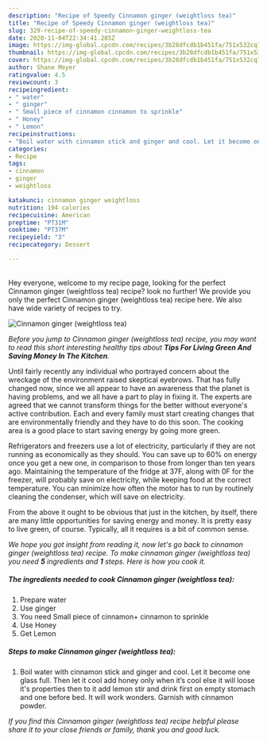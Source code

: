 ```yaml
---
description: "Recipe of Speedy Cinnamon ginger (weightloss tea)"
title: "Recipe of Speedy Cinnamon ginger (weightloss tea)"
slug: 329-recipe-of-speedy-cinnamon-ginger-weightloss-tea
date: 2020-11-04T22:34:41.285Z
image: https://img-global.cpcdn.com/recipes/3b28dfcdb1b451fa/751x532cq70/cinnamon-ginger-weightloss-tea-recipe-main-photo.jpg
thumbnail: https://img-global.cpcdn.com/recipes/3b28dfcdb1b451fa/751x532cq70/cinnamon-ginger-weightloss-tea-recipe-main-photo.jpg
cover: https://img-global.cpcdn.com/recipes/3b28dfcdb1b451fa/751x532cq70/cinnamon-ginger-weightloss-tea-recipe-main-photo.jpg
author: Shane Meyer
ratingvalue: 4.5
reviewcount: 3
recipeingredient:
- " water"
- " ginger"
- " Small piece of cinnamon cinnamon to sprinkle"
- " Honey"
- " Lemon"
recipeinstructions:
- "Boil water with cinnamon stick and ginger and cool. Let it become one glass full. Then let it cool add honey only when it’s cool else it will loose it&#39;s properties then to it add lemon stir and drink first on empty stomach and one before bed. It will work wonders. Garnish with cinnamon powder."
categories:
- Recipe
tags:
- cinnamon
- ginger
- weightloss

katakunci: cinnamon ginger weightloss 
nutrition: 194 calories
recipecuisine: American
preptime: "PT31M"
cooktime: "PT37M"
recipeyield: "3"
recipecategory: Dessert

---
```

<br>
Hey everyone, welcome to my recipe page, looking for the perfect Cinnamon ginger (weightloss tea) recipe? look no further! We provide you only the perfect Cinnamon ginger (weightloss tea) recipe here. We also have wide variety of recipes to try.
<br>


![Cinnamon ginger (weightloss tea)](https://img-global.cpcdn.com/recipes/3b28dfcdb1b451fa/751x532cq70/cinnamon-ginger-weightloss-tea-recipe-main-photo.jpg)

<i>Before you jump to Cinnamon ginger (weightloss tea) recipe, you may want to read this short interesting healthy tips about 
<strong>Tips For Living Green And Saving Money In The Kitchen</strong>.</i>
</br>

Until fairly recently any individual who portrayed concern about the wreckage of the environment raised skeptical eyebrows. That has fully changed now, since we all appear to have an awareness that the planet is having problems, and we all have a part to play in fixing it. The experts are agreed that we cannot transform things for the better without everyone's active contribution. Each and every family must start creating changes that are environmentally friendly and they have to do this soon. The cooking area is a good place to start saving energy by going more green.

Refrigerators and freezers use a lot of electricity, particularly if they are not running as economically as they should. You can save up to 60% on energy once you get a new one, in comparison to those from longer than ten years ago. Maintaining the temperature of the fridge at 37F, along with 0F for the freezer, will probably save on electricity, while keeping food at the correct temperature. You can minimize how often the motor has to run by routinely cleaning the condenser, which will save on electricity.

From the above it ought to be obvious that just in the kitchen, by itself, there are many little opportunities for saving energy and money. It is pretty easy to live green, of course. Typically, all it requires is a bit of common sense.


<i>We hope you got insight from reading it, now let's go back to cinnamon ginger (weightloss tea) recipe. To make cinnamon ginger (weightloss tea) you need <strong>5</strong> ingredients and <strong>1</strong> steps. Here is how you cook it.
</i>

##### The ingredients needed to cook Cinnamon ginger (weightloss tea):

1. Prepare  water
1. Use  ginger
1. You need  Small piece of cinnamon+ cinnamon to sprinkle
1. Use  Honey
1. Get  Lemon


##### Steps to make Cinnamon ginger (weightloss tea):

1. Boil water with cinnamon stick and ginger and cool. Let it become one glass full. Then let it cool add honey only when it’s cool else it will loose it&#39;s properties then to it add lemon stir and drink first on empty stomach and one before bed. It will work wonders. Garnish with cinnamon powder.


<i>If you find this Cinnamon ginger (weightloss tea) recipe helpful please share it to your close friends or family, thank you and good luck.</i>
